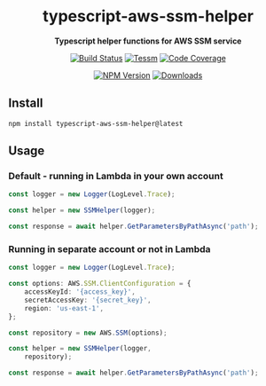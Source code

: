 <h1 align="center">typescript-aws-ssm-helper</h1>

<div align="center">
    
<b>Typescript helper functions for AWS SSM service</b>
    
[![Build Status](https://dev.azure.com/kbrashears5/github/_apis/build/status/kbrashears5.typescript-aws-ssm-helper?branchName=master)](https://dev.azure.com/kbrashears5/github/_build/latest?definitionId=18&branchName=master)
[![Tessm](https://img.shields.io/azure-devops/tests/kbrashears5/github/18)](https://img.shields.io/azure-devops/tessm/kbrashears5/github/18)
[![Code Coverage](https://img.shields.io/azure-devops/coverage/kbrashears5/github/18)](https://img.shields.io/azure-devops/coverage/kbrashears5/github/18)

[![NPM Version](https://img.shields.io/npm/v/typescript-aws-ssm-helper)](https://img.shields.io/npm/v/typescript-aws-ssm-helper)
[![Downloads](https://img.shields.io/npm/dt/typescript-aws-ssm-helper)](https://img.shields.io/npm/dt/typescript-aws-ssm-helper)
</div>

## Install
```
npm install typescript-aws-ssm-helper@latest
```

## Usage
### Default - running in Lambda in your own account
```typescript
const logger = new Logger(LogLevel.Trace);

const helper = new SSMHelper(logger);

const response = await helper.GetParametersByPathAsync('path');
```

### Running in separate account or not in Lambda
```typescript
const logger = new Logger(LogLevel.Trace);

const options: AWS.SSM.ClientConfiguration = {
    accessKeyId: '{access_key}',
    secretAccessKey: '{secret_key}',
    region: 'us-east-1',
};

const repository = new AWS.SSM(options);

const helper = new SSMHelper(logger,
    repository);

const response = await helper.GetParametersByPathAsync('path');
```